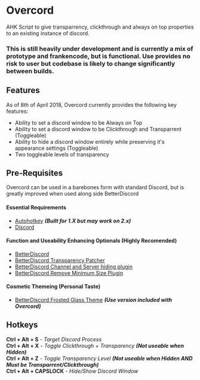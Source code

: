 # Overcord
AHK Script to give transparrency, clickthrough and always on top properties to an existing instance of discord.

### This is still heavily under development and is currently a mix of prototype and frankencode, but is functional. Use provides no risk to user but codebase is likely to change significantly between builds.

## Features
As of 8th of April 2018, Overcord currently provides the following key features:
* Ability to set a discord window to be Always on Top
* Ability to set a discord window to be Clickthrough and Transparrent (Toggleable)
* Ability to hide a discord window entirely while preserving it's appearance settings (Toggleable)
* Two toggleable levels of transparency 

## Pre-Requisites
Overcord can be used in a barebones form with standard Discord, but is greatly improved when used along side BetterDiscord  
#### Essential Requirements
* [Autohotkey](https://www.autohotkey.com/) **_(Built for 1.X but may work on 2.x)_**
* [Discord](https://discordapp.com/)

#### Function and Useability Enhancing Optionals (Highly Recomended)
* [BetterDiscord](https://betterdiscord.net/home/)
* [BetterDiscord Transparency Patcher](https://github.com/rauenzi/BetterDiscordAddons/tree/master/Plugins/TransparencyPatcher)
* [BetterDiscord Channel and Server hiding plugin](https://betterdocs.net/collections/plugins/products/hide-servers-and-channels)
* [BetterDiscord Remove Minimum Size Plugin](https://github.com/rauenzi/BetterDiscordAddons/tree/master/Plugins/RemoveMinimumSize)

#### Cosmetic Themeing (Personal Taste)
* [BetterDiscord Frosted Glass Theme](https://betterdocs.net/products/frosted-glass) **_(Use version included with Overcord)_**

## Hotkeys
**Ctrl + Alt + S** - *Target Discord Process*  
**Ctrl + Alt + X** - *Toggle Clickthrough + Transparency* **_(Not useable when Hidden)_**  
**Ctrl + Alt + Z** - *Toggle Transparency Level* **_(Not useable when Hidden AND Must be Transparrent/Clickthrough)_**  
**Ctrl + Alt + CAPSLOCK** - *Hide/Show Discord Window*
